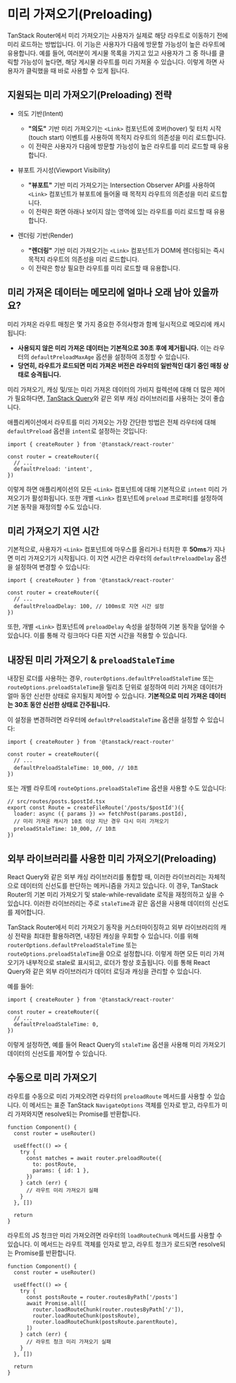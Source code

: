 # 미리 가져오기(Preloading)

TanStack Router에서 미리 가져오기는 사용자가 실제로 해당 라우트로 이동하기 전에 미리 로드하는 방법입니다. 이 기능은 사용자가 다음에 방문할 가능성이 높은 라우트에 유용합니다. 예를 들어, 여러분이 게시물 목록을 가지고 있고 사용자가 그 중 하나를 클릭할 가능성이 높다면, 해당 게시물 라우트를 미리 가져올 수 있습니다. 이렇게 하면 사용자가 클릭했을 때 바로 사용할 수 있게 됩니다.


## 지원되는 미리 가져오기(Preloading) 전략

- 의도 기반(Intent)
  - **"의도"** 기반 미리 가져오기는 `<Link>` 컴포넌트에 호버(hover) 및 터치 시작(touch start) 이벤트를 사용하여 목적지 라우트의 의존성을 미리 로드합니다.
  - 이 전략은 사용자가 다음에 방문할 가능성이 높은 라우트를 미리 로드할 때 유용합니다.
  
- 뷰포트 가시성(Viewport Visibility)
  - **"뷰포트"** 기반 미리 가져오기는 Intersection Observer API를 사용하여 `<Link>` 컴포넌트가 뷰포트에 들어올 때 목적지 라우트의 의존성을 미리 로드합니다.
  - 이 전략은 화면 아래나 보이지 않는 영역에 있는 라우트를 미리 로드할 때 유용합니다.
  
- 렌더링 기반(Render)
  - **"렌더링"** 기반 미리 가져오기는 `<Link>` 컴포넌트가 DOM에 렌더링되는 즉시 목적지 라우트의 의존성을 미리 로드합니다.
  - 이 전략은 항상 필요한 라우트를 미리 로드할 때 유용합니다.


## 미리 가져온 데이터는 메모리에 얼마나 오래 남아 있을까요?

미리 가져온 라우트 매칭은 몇 가지 중요한 주의사항과 함께 일시적으로 메모리에 캐시됩니다:

- **사용되지 않은 미리 가져온 데이터는 기본적으로 30초 후에 제거됩니다.** 이는 라우터의 `defaultPreloadMaxAge` 옵션을 설정하여 조정할 수 있습니다.
- **당연히, 라우트가 로드되면 미리 가져온 버전은 라우터의 일반적인 대기 중인 매칭 상태로 승격됩니다.**

미리 가져오기, 캐싱 및/또는 미리 가져온 데이터의 가비지 컬렉션에 대해 더 많은 제어가 필요하다면, [TanStack Query](https://tanstack.com/query)와 같은 외부 캐싱 라이브러리를 사용하는 것이 좋습니다.

애플리케이션에서 라우트를 미리 가져오는 가장 간단한 방법은 전체 라우터에 대해 `defaultPreload` 옵션을 `intent`로 설정하는 것입니다:

```tsx
import { createRouter } from '@tanstack/react-router'

const router = createRouter({
  // ...
  defaultPreload: 'intent',
})
```

이렇게 하면 애플리케이션의 모든 `<Link>` 컴포넌트에 대해 기본적으로 `intent` 미리 가져오기가 활성화됩니다. 또한 개별 `<Link>` 컴포넌트에 `preload` 프로퍼티를 설정하여 기본 동작을 재정의할 수도 있습니다.


## 미리 가져오기 지연 시간

기본적으로, 사용자가 `<Link>` 컴포넌트에 마우스를 올리거나 터치한 후 **50ms**가 지나면 미리 가져오기가 시작됩니다. 이 지연 시간은 라우터의 `defaultPreloadDelay` 옵션을 설정하여 변경할 수 있습니다:

```tsx
import { createRouter } from '@tanstack/react-router'

const router = createRouter({
  // ...
  defaultPreloadDelay: 100, // 100ms로 지연 시간 설정
})
```

또한, 개별 `<Link>` 컴포넌트에 `preloadDelay` 속성을 설정하여 기본 동작을 덮어쓸 수 있습니다. 이를 통해 각 링크마다 다른 지연 시간을 적용할 수 있습니다.


## 내장된 미리 가져오기 & `preloadStaleTime`

내장된 로더를 사용하는 경우, `routerOptions.defaultPreloadStaleTime` 또는 `routeOptions.preloadStaleTime`을 밀리초 단위로 설정하여 미리 가져온 데이터가 얼마 동안 신선한 상태로 유지될지 제어할 수 있습니다. **기본적으로 미리 가져온 데이터는 30초 동안 신선한 상태로 간주됩니다.**

이 설정을 변경하려면 라우터에 `defaultPreloadStaleTime` 옵션을 설정할 수 있습니다:

```tsx
import { createRouter } from '@tanstack/react-router'

const router = createRouter({
  // ...
  defaultPreloadStaleTime: 10_000, // 10초
})
```

또는 개별 라우트에 `routeOptions.preloadStaleTime` 옵션을 사용할 수도 있습니다:

```tsx
// src/routes/posts.$postId.tsx
export const Route = createFileRoute('/posts/$postId')({
  loader: async ({ params }) => fetchPost(params.postId),
  // 미리 가져온 캐시가 10초 이상 지난 경우 다시 미리 가져오기
  preloadStaleTime: 10_000, // 10초
})
```


## 외부 라이브러리를 사용한 미리 가져오기(Preloading)

React Query와 같은 외부 캐싱 라이브러리를 통합할 때, 이러한 라이브러리는 자체적으로 데이터의 신선도를 판단하는 메커니즘을 가지고 있습니다. 이 경우, TanStack Router의 기본 미리 가져오기 및 stale-while-revalidate 로직을 재정의하고 싶을 수 있습니다. 이러한 라이브러리는 주로 `staleTime`과 같은 옵션을 사용해 데이터의 신선도를 제어합니다.

TanStack Router에서 미리 가져오기 동작을 커스터마이징하고 외부 라이브러리의 캐싱 전략을 최대한 활용하려면, 내장된 캐싱을 우회할 수 있습니다. 이를 위해 `routerOptions.defaultPreloadStaleTime` 또는 `routeOptions.preloadStaleTime`을 0으로 설정합니다. 이렇게 하면 모든 미리 가져오기가 내부적으로 stale로 표시되고, 로더가 항상 호출됩니다. 이를 통해 React Query와 같은 외부 라이브러리가 데이터 로딩과 캐싱을 관리할 수 있습니다.

예를 들어:

```tsx
import { createRouter } from '@tanstack/react-router'

const router = createRouter({
  // ...
  defaultPreloadStaleTime: 0,
})
```

이렇게 설정하면, 예를 들어 React Query의 `staleTime` 옵션을 사용해 미리 가져오기 데이터의 신선도를 제어할 수 있습니다.


## 수동으로 미리 가져오기

라우트를 수동으로 미리 가져오려면 라우터의 `preloadRoute` 메서드를 사용할 수 있습니다. 이 메서드는 표준 TanStack `NavigateOptions` 객체를 인자로 받고, 라우트가 미리 가져와지면 resolve되는 Promise를 반환합니다.

```tsx
function Component() {
  const router = useRouter()

  useEffect(() => {
    try {
      const matches = await router.preloadRoute({
        to: postRoute,
        params: { id: 1 },
      })
    } catch (err) {
      // 라우트 미리 가져오기 실패
    }
  }, [])

  return 
}
```

라우트의 JS 청크만 미리 가져오려면 라우터의 `loadRouteChunk` 메서드를 사용할 수 있습니다. 이 메서드는 라우트 객체를 인자로 받고, 라우트 청크가 로드되면 resolve되는 Promise를 반환합니다.

```tsx
function Component() {
  const router = useRouter()

  useEffect(() => {
    try {
      const postsRoute = router.routesByPath['/posts']
      await Promise.all([
        router.loadRouteChunk(router.routesByPath['/']),
        router.loadRouteChunk(postsRoute),
        router.loadRouteChunk(postsRoute.parentRoute),
      ])
    } catch (err) {
      // 라우트 청크 미리 가져오기 실패
    }
  }, [])

  return 
}
```


